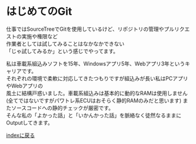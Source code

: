 # はじめてのGit
仕事ではSourceTreeでGitを使用しているけど、リポジトリの管理やプルリクエストの実施や権限など  
作業者としては試してみることはなかなかできない  
「じゃ試してみるか」という感じでやってます。  
  
私は車載系組込みソフトを15年、Windowsアプリ5年、Webアプリ3年というキャリアです。  
それぞれの環境で柔軟に対応してきたつもりですが組込みが長い私はPCアプリやWebアプリの   
風土に結構戸惑いました。車載系組込みは基本的に動的なRAMは使用しません  
(全てではないですがパワトレ系ECUはおそらく静的RAMのみだと思います)
またソースコードへの静的チェックが厳密です。  
そんな私の「よかった話」と「いかんかった話」を脈絡なく徒然なるままにOutputしてきます。
  
[indexに戻る](index.md)
